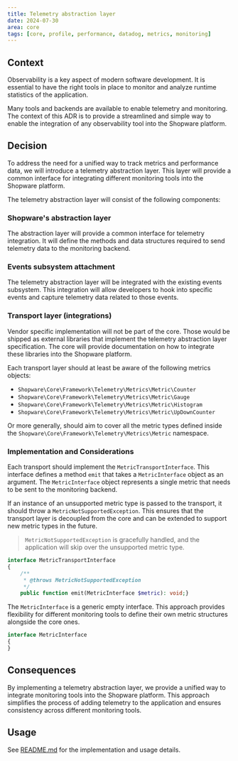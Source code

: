```yaml
---
title: Telemetry abstraction layer
date: 2024-07-30
area: core
tags: [core, profile, performance, datadog, metrics, monitoring]
---
```

## Context

Observability is a key aspect of modern software development. It is essential to have the right tools in place to monitor and analyze runtime statistics of the application.

Many tools and backends are available to enable telemetry and monitoring. The context of this ADR is to provide a streamlined and simple way to enable the integration of any observability tool into the Shopware platform.

## Decision

To address the need for a unified way to track metrics and performance data, we will introduce a telemetry abstraction layer. This layer will provide a common interface for integrating different monitoring tools into the Shopware platform.

The telemetry abstraction layer will consist of the following components:

### Shopware's abstraction layer

The abstraction layer will provide a common interface for telemetry integration. It will define the methods and data structures required to send telemetry data to the monitoring backend.

### Events subsystem attachment

The telemetry abstraction layer will be integrated with the existing events subsystem. This integration will allow developers to hook into specific events and capture telemetry data related to those events.

### Transport layer (integrations)

Vendor specific implementation will not be part of the core. Those would be shipped as external libraries that implement the telemetry abstraction layer specification. The core will provide documentation on how to integrate these libraries into the Shopware platform.

Each transport layer should at least be aware of the following metrics objects:
- `Shopware\Core\Framework\Telemetry\Metrics\Metric\Counter`
- `Shopware\Core\Framework\Telemetry\Metrics\Metric\Gauge`
- `Shopware\Core\Framework\Telemetry\Metrics\Metric\Histogram`
- `Shopware\Core\Framework\Telemetry\Metrics\Metric\UpDownCounter`

Or more generally, should aim to cover all the metric types defined inside the `Shopware\Core\Framework\Telemetry\Metrics\Metric` namespace.

### Implementation and Considerations

Each transport should implement the `MetricTransportInterface`. This interface defines a method `emit` that takes a `MetricInterface` object as an argument. The `MetricInterface` object represents a single metric that needs to be sent to the monitoring backend.

If an instance of an unsupported metric type is passed to the transport, it should throw a `MetricNotSupportedException`. This ensures that the transport layer is decoupled from the core and can be extended to support new metric types in the future.

> `MetricNotSupportedException` is gracefully handled, and the application will skip over the unsupported metric type. 

```php
interface MetricTransportInterface
{
    /**
     * @throws MetricNotSupportedException
     */
    public function emit(MetricInterface $metric): void;}
```

The `MetricInterface` is a generic empty interface. This approach provides flexibility for different monitoring tools to define their own metric structures alongside the core ones.

```php
interface MetricInterface
{
}
```

## Consequences

By implementing a telemetry abstraction layer, we provide a unified way to integrate monitoring tools into the Shopware platform. This approach simplifies the process of adding telemetry to the application and ensures consistency across different monitoring tools.

## Usage

See [README.md](../src/Core/Framework/Telemetry/) for the implementation and usage details.
